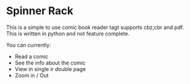 # Spinner Rack

This is a simple to use comic book reader tagt supports cbz,cbr and pdf. 
This is written in python and not feature complete. 

You can currently:
* Read a comic
* See the info about the comic
* View in single ir double page
* Zoom in / Out
